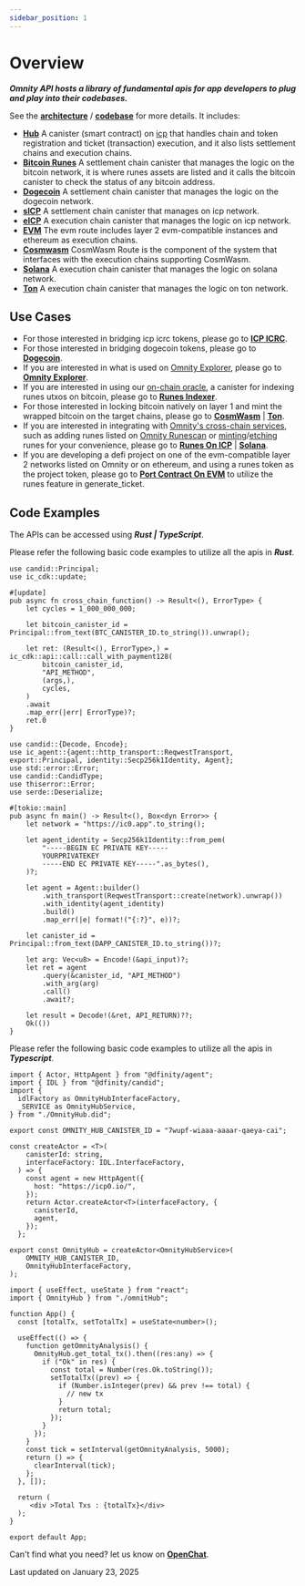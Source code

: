 ```yaml
---
sidebar_position: 1
---
```


# Overview

***Omnity API hosts a library of fundamental apis for app developers to plug and play into their codebases.***

See the **[architecture](https://docs.google.com/document/d/1Nrt4oNj7r59TrOp3dbFR7eTtG5Eml6JWT5RCWwrJQIs/edit?pli=1)** / **[codebase](https://github.com/octopus-network/omnity-interoperability)** for more details. It includes:

- **[Hub](https://github.com/octopus-network/omnity-interoperability/tree/main/hub)** A canister (smart contract) on [icp](https://internetcomputer.org/) that handles chain and token registration and ticket (transaction) execution, and it also lists settlement chains and execution chains.
- **[Bitcoin Runes](https://github.com/octopus-network/omnity-interoperability/tree/main/customs/bitcoin_runes)** A settlement chain canister that manages the logic on the bitcoin network, it is where runes assets are listed and it calls the bitcoin canister to check the status of any bitcoin address.
- **[Dogecoin](https://github.com/octopus-network/omnity-interoperability)** A settlement chain canister that manages the logic on the dogecoin network.
- **[sICP](https://github.com/octopus-network/omnity-interoperability/tree/main/customs/icp)** A settlement chain canister that manages on icp network.
- **[eICP](https://github.com/octopus-network/omnity-interoperability/tree/main/route/icp)** A execution chain canister that manages the logic on icp network.
- **[EVM](https://github.com/octopus-network/omnity-interoperability/tree/main/route/evm)** The evm route includes layer 2 evm-compatible instances and ethereum as execution chains.
- **[Cosmwasm](https://github.com/octopus-network/cosmwasm-route)** CosmWasm Route is the component of the system that interfaces with the execution chains supporting CosmWasm.
- **[Solana](https://github.com/octopus-network/omnity-interoperability/tree/main/route/solana)** A execution chain canister that manages the logic on solana network.
- **[Ton](https://github.com/octopus-network/omnity-interoperability)** A execution chain canister that manages the logic on ton network.

## Use Cases

- For those interested in bridging icp icrc tokens, please go to **[ICP ICRC](https://docs.omnity.network/docs/Omnity-Hub/icp_icrc)**.
- For those interested in bridging dogecoin tokens, please go to **[Dogecoin](https://docs.omnity.network/docs/Omnity-Hub/dogecoin)**.
- If you are interested in what is used on [Omnity Explorer](https://explorer.omnity.network/), please go to **[Omnity Explorer](https://docs.omnity.network/docs/Omnity-Hub/explorer)**.
- If you are interested in using our [on-chain oracle](https://github.com/octopus-network/ord-canister), a canister for indexing runes utxos on bitcoin, please go to **[Runes Indexer](https://docs.omnity.network/docs/Omnity-Hub/runes_indexer)**.
- For those interested in locking bitcoin natively on layer 1 and mint the wrapped bitcoin on the target chains, please go to **[CosmWasm](https://docs.omnity.network/docs/Omnity-Hub/cosmwasm)** | **[Ton](https://docs.omnity.network/docs/Omnity-Hub/ton)**.
- If you are interested in integrating with [Omnity's cross-chain services](https://bridge.omnity.network/runes), such as adding runes listed on [Omnity Runescan](https://www.runescan.net/runes) or [minting](https://docs.omnity.network/docs/Omnity-Hub/runes#generate_ticket-1)/[etching](https://docs.omnity.network/docs/Omnity-Hub/runes#etching) runes for your convenience, please go to **[Runes On ICP](https://docs.omnity.network/docs/Omnity-Hub/runes)** | **[Solana](https://docs.omnity.network/docs/Omnity-Hub/solana)**.
- If you are developing a defi project on one of the evm-compatible layer 2 networks listed on Omnity or on ethereum, and using a runes token as the project token, please go to **[Port Contract On EVM](https://docs.omnity.network/docs/Omnity-Hub/evm)** to utilize the runes feature in generate_ticket.


## Code Examples
The APIs can be accessed using ***Rust | TypeScript***.

Please refer the following basic code examples to utilize all the apis in ***Rust***.
```code title="Rust (call via canister)"
use candid::Principal;
use ic_cdk::update;

#[update]
pub async fn cross_chain_function() -> Result<(), ErrorType> {
    let cycles = 1_000_000_000;

    let bitcoin_canister_id = Principal::from_text(BTC_CANISTER_ID.to_string()).unwrap();

    let ret: (Result<(), ErrorType>,) = ic_cdk::api::call::call_with_payment128(
        bitcoin_canister_id,
        "API_METHOD",
        (args,),
        cycles,
    )
    .await
    .map_err(|err| ErrorType)?;
    ret.0
}
```

```code title="Rust (call via http)"
use candid::{Decode, Encode};
use ic_agent::{agent::http_transport::ReqwestTransport, export::Principal, identity::Secp256k1Identity, Agent};
use std::error::Error;
use candid::CandidType;
use thiserror::Error;
use serde::Deserialize;

#[tokio::main]
pub async fn main() -> Result<(), Box<dyn Error>> {
	let network = "https://ic0.app".to_string();

	let agent_identity = Secp256k1Identity::from_pem(
		"-----BEGIN EC PRIVATE KEY-----
		YOURPRIVATEKEY
		-----END EC PRIVATE KEY-----".as_bytes(),
	)?;

	let agent = Agent::builder()
		.with_transport(ReqwestTransport::create(network).unwrap())
		.with_identity(agent_identity)
		.build()
		.map_err(|e| format!("{:?}", e))?;

	let canister_id = Principal::from_text(DAPP_CANISTER_ID.to_string())?;

	let arg: Vec<u8> = Encode!(&api_input)?;
	let ret = agent
		.query(&canister_id, "API_METHOD")
		.with_arg(arg)
		.call()
		.await?;

	let result = Decode!(&ret, API_RETURN)??;
	Ok(())
}
```

Please refer the following basic code examples to utilize all the apis in ***Typescript***.
```code title="omnityHub.ts"
import { Actor, HttpAgent } from "@dfinity/agent";
import { IDL } from "@dfinity/candid";
import {
  idlFactory as OmnityHubInterfaceFactory,
  _SERVICE as OmnityHubService,
} from "./OmnityHub.did";

export const OMNITY_HUB_CANISTER_ID = "7wupf-wiaaa-aaaar-qaeya-cai";

const createActor = <T>(
    canisterId: string,
    interfaceFactory: IDL.InterfaceFactory,
  ) => {
    const agent = new HttpAgent({
      host: "https://icp0.io/",
    });
    return Actor.createActor<T>(interfaceFactory, {
      canisterId,
      agent,
    });
  };

export const OmnityHub = createActor<OmnityHubService>(
    OMNITY_HUB_CANISTER_ID,
    OmnityHubInterfaceFactory,
);
```

```code title="App.tsx"
import { useEffect, useState } from "react";
import { OmnityHub } from "./omnitHub";

function App() {
  const [totalTx, setTotalTx] = useState<number>();

  useEffect(() => {
    function getOmnityAnalysis() {
      OmnityHub.get_total_tx().then((res:any) => {
        if ("Ok" in res) {
          const total = Number(res.Ok.toString());
          setTotalTx((prev) => {
            if (Number.isInteger(prev) && prev !== total) {
              // new tx
            }
            return total;
          });
        }
      });
    }
    const tick = setInterval(getOmnityAnalysis, 5000);
    return () => {
      clearInterval(tick);
    };
  }, []);

  return (
     <div >Total Txs : {totalTx}</div>
  );
}

export default App;
```

Can't find what you need? let us know on **[OpenChat](https://oc.app/community/o5uz6-dqaaa-aaaar-bhnia-cai/channel/209373796018851818071085429101874032721/)**.

Last updated on January 23, 2025
